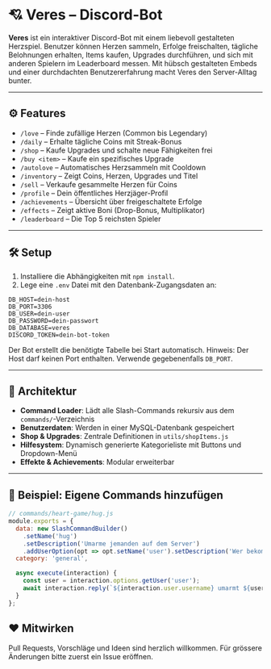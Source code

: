 # 💘 Veres – Discord-Bot

**Veres** ist ein interaktiver Discord-Bot mit einem liebevoll gestalteten Herzspiel. Benutzer können Herzen sammeln, Erfolge freischalten, tägliche Belohnungen erhalten, Items kaufen, Upgrades durchführen, und sich mit anderen Spielern im Leaderboard messen. Mit hübsch gestalteten Embeds und einer durchdachten Benutzererfahrung macht Veres den Server-Alltag bunter.

---

## ⚙️ Features

- `/love` – Finde zufällige Herzen (Common bis Legendary)
- `/daily` – Erhalte tägliche Coins mit Streak-Bonus
- `/shop` – Kaufe Upgrades und schalte neue Fähigkeiten frei
- `/buy <item>` – Kaufe ein spezifisches Upgrade
- `/autolove` – Automatisches Herzsammeln mit Cooldown
- `/inventory` – Zeigt Coins, Herzen, Upgrades und Titel
- `/sell` – Verkaufe gesammelte Herzen für Coins
- `/profile` – Dein öffentliches Herzjäger-Profil
- `/achievements` – Übersicht über freigeschaltete Erfolge
- `/effects` – Zeigt aktive Boni (Drop-Bonus, Multiplikator)
- `/leaderboard` – Die Top 5 reichsten Spieler

---

## 🛠️ Setup

1. Installiere die Abhängigkeiten mit `npm install`.
2. Lege eine `.env` Datei mit den Datenbank-Zugangsdaten an:

```
DB_HOST=dein-host
DB_PORT=3306
DB_USER=dein-user
DB_PASSWORD=dein-passwort
DB_DATABASE=veres
DISCORD_TOKEN=dein-bot-token
```

Der Bot erstellt die benötigte Tabelle bei Start automatisch.
Hinweis: Der Host darf keinen Port enthalten. Verwende gegebenenfalls `DB_PORT`.

---

## 🧠 Architektur

- **Command Loader**: Lädt alle Slash-Commands rekursiv aus dem `commands/`-Verzeichnis
 - **Benutzerdaten**: Werden in einer MySQL-Datenbank gespeichert
- **Shop & Upgrades**: Zentrale Definitionen in `utils/shopItems.js`
- **Hilfesystem**: Dynamisch generierte Kategorieliste mit Buttons und Dropdown-Menü
- **Effekte & Achievements**: Modular erweiterbar

---

## 🧪 Beispiel: Eigene Commands hinzufügen

```js
// commands/heart-game/hug.js
module.exports = {
  data: new SlashCommandBuilder()
    .setName('hug')
    .setDescription('Umarme jemanden auf dem Server')
    .addUserOption(opt => opt.setName('user').setDescription('Wer bekommt die Umarmung?').setRequired(true)),
  category: 'general',

  async execute(interaction) {
    const user = interaction.options.getUser('user');
    await interaction.reply(`${interaction.user.username} umarmt ${user.username} 🤗`);
  }
};
```

## ❤️ Mitwirken

Pull Requests, Vorschläge und Ideen sind herzlich willkommen. Für grössere Änderungen bitte zuerst ein Issue eröffnen.

